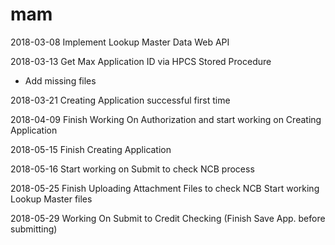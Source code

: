 # mam

2018-03-08
Implement Lookup Master Data Web API

2018-03-13
Get Max Application ID via HPCS Stored Procedure
+ Add missing files 

2018-03-21
Creating Application successful first time

2018-04-09
Finish Working On Authorization and start working on Creating Application

2018-05-15
Finish Creating Application

2018-05-16
Start working on Submit to check NCB process

2018-05-25
Finish Uploading Attachment Files to check NCB 
Start working Lookup Master files 

2018-05-29
Working On Submit to Credit Checking (Finish Save App. before submitting)